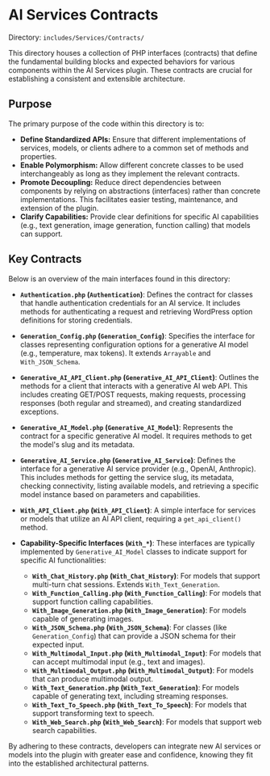 # AI Services Contracts

Directory: `includes/Services/Contracts/`

This directory houses a collection of PHP interfaces (contracts) that define the fundamental building blocks and expected behaviors for various components within the AI Services plugin. These contracts are crucial for establishing a consistent and extensible architecture.

## Purpose

The primary purpose of the code within this directory is to:

*   **Define Standardized APIs:** Ensure that different implementations of services, models, or clients adhere to a common set of methods and properties.
*   **Enable Polymorphism:** Allow different concrete classes to be used interchangeably as long as they implement the relevant contracts.
*   **Promote Decoupling:** Reduce direct dependencies between components by relying on abstractions (interfaces) rather than concrete implementations. This facilitates easier testing, maintenance, and extension of the plugin.
*   **Clarify Capabilities:** Provide clear definitions for specific AI capabilities (e.g., text generation, image generation, function calling) that models can support.

## Key Contracts

Below is an overview of the main interfaces found in this directory:

*   **`Authentication.php` (`Authentication`)**:
    Defines the contract for classes that handle authentication credentials for an AI service. It includes methods for authenticating a request and retrieving WordPress option definitions for storing credentials.

*   **`Generation_Config.php` (`Generation_Config`)**:
    Specifies the interface for classes representing configuration options for a generative AI model (e.g., temperature, max tokens). It extends `Arrayable` and `With_JSON_Schema`.

*   **`Generative_AI_API_Client.php` (`Generative_AI_API_Client`)**:
    Outlines the methods for a client that interacts with a generative AI web API. This includes creating GET/POST requests, making requests, processing responses (both regular and streamed), and creating standardized exceptions.

*   **`Generative_AI_Model.php` (`Generative_AI_Model`)**:
    Represents the contract for a specific generative AI model. It requires methods to get the model's slug and its metadata.

*   **`Generative_AI_Service.php` (`Generative_AI_Service`)**:
    Defines the interface for a generative AI service provider (e.g., OpenAI, Anthropic). This includes methods for getting the service slug, its metadata, checking connectivity, listing available models, and retrieving a specific model instance based on parameters and capabilities.

*   **`With_API_Client.php` (`With_API_Client`)**:
    A simple interface for services or models that utilize an AI API client, requiring a `get_api_client()` method.

*   **Capability-Specific Interfaces (`With_*`)**:
    These interfaces are typically implemented by `Generative_AI_Model` classes to indicate support for specific AI functionalities:
    *   **`With_Chat_History.php` (`With_Chat_History`)**: For models that support multi-turn chat sessions. Extends `With_Text_Generation`.
    *   **`With_Function_Calling.php` (`With_Function_Calling`)**: For models that support function calling capabilities.
    *   **`With_Image_Generation.php` (`With_Image_Generation`)**: For models capable of generating images.
    *   **`With_JSON_Schema.php` (`With_JSON_Schema`)**: For classes (like `Generation_Config`) that can provide a JSON schema for their expected input.
    *   **`With_Multimodal_Input.php` (`With_Multimodal_Input`)**: For models that can accept multimodal input (e.g., text and images).
    *   **`With_Multimodal_Output.php` (`With_Multimodal_Output`)**: For models that can produce multimodal output.
    *   **`With_Text_Generation.php` (`With_Text_Generation`)**: For models capable of generating text, including streaming responses.
    *   **`With_Text_To_Speech.php` (`With_Text_To_Speech`)**: For models that support transforming text to speech.
    *   **`With_Web_Search.php` (`With_Web_Search`)**: For models that support web search capabilities.

By adhering to these contracts, developers can integrate new AI services or models into the plugin with greater ease and confidence, knowing they fit into the established architectural patterns.
